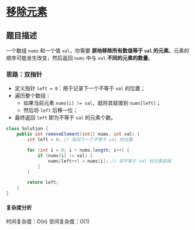 # [移除元素](移除元素"https://leetcode.cn/problems/remove-element/description/")

## 题目描述
一个数组 `nums` 和一个值 `val`，你需要 **原地移除所有数值等于 `val` 的元素**。元素的顺序可能发生改变，然后返回 `nums` 中与 `val` **不同的元素的数量**。

### 思路：双指针
- 定义指针 `left = 0`：用于记录下一个不等于 `val` 的位置；
- 遍历整个数组：
  - 如果当前元素 `nums[i] != val`，就将其赋值到 `nums[left]`；
  - 然后将 `left` 后移一位；
- 最终返回 `left` 即为不等于 `val` 的元素个数。

```java
class Solution {
    public int removeElement(int[] nums, int val) {
        int left = 0; // 指向下一个不等于 val 的位置

        for (int i = 0; i < nums.length; i++) {
            if (nums[i] != val) {
                nums[left++] = nums[i]; // 将不等于 val 的元素前移
            }
        }

        return left;
    }
}
```

#### 复杂度分析
时间复杂度：O(n)
空间复杂度：O(1)